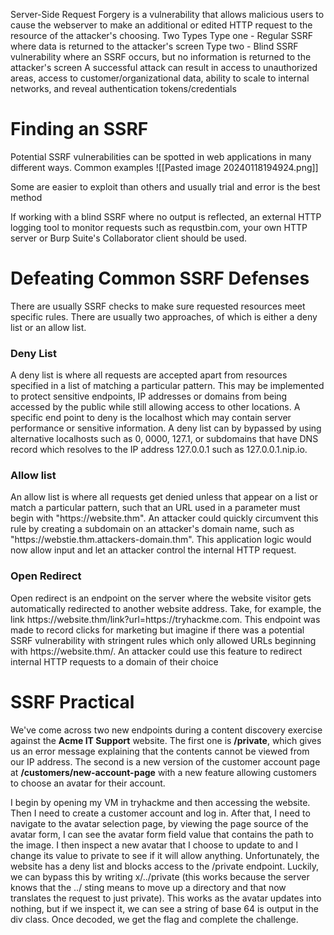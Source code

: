 Server-Side Request Forgery is a vulnerability that allows malicious users to cause the webserver to make an additional or edited HTTP request to the resource of the attacker's choosing. 
Two Types 
	Type one - Regular SSRF where data is returned to the attacker's screen
	Type two - Blind SSRF vulnerability where an SSRF occurs, but no information is returned to the attacker's screen
A successful attack can result in access to unauthorized areas, access to customer/organizational data, ability to scale to internal networks, and reveal authentication tokens/credentials 

# Finding an SSRF
Potential SSRF vulnerabilities can be spotted in web applications in many different ways. Common examples 
![[Pasted image 20240118194924.png]]

Some are easier to exploit than others and usually trial and error is the best method

If working with a blind SSRF where no output is reflected, an external HTTP logging tool to monitor requests such as requstbin.com, your own HTTP server or Burp Suite's Collaborator client should be used. 

# Defeating Common SSRF Defenses
There are usually SSRF checks to make sure requested resources meet specific rules. There are usually two approaches, of which is either a deny list or an allow list.
<h3> Deny List </h3>
A deny list is where all requests are accepted apart from resources specified in a list of matching a particular pattern.  This may be implemented to protect sensitive endpoints, IP addresses or domains from being accessed by the public while still allowing access to other locations. A specific end point to deny is the localhost which may contain server performance or sensitive information. A deny list can by bypassed by using alternative localhosts such as 0, 0000, 127.1, or subdomains that have DNS record which resolves to the IP address 127.0.0.1 such as 127.0.0.1.nip.io. 

<h3> Allow list </h3>
An allow list is where all requests get denied unless that appear on a list or match a particular pattern, such that an URL used in a parameter must begin with "https://website.thm". An attacker could quickly circumvent this rule by creating a subdomain on an attacker's domain name, such as "https://webstie.thm.attackers-domain.thm". This application logic would now allow input and let an attacker control the internal HTTP request.

<h3> Open Redirect </h3>
Open redirect is an endpoint on the server where the website visitor gets automatically redirected to another website address. Take, for example, the link https://website.thm/link?url=https://tryhackme.com. This endpoint was made to record clicks for marketing but imagine if there was a potential SSRF vulnerability with stringent rules which only allowed URLs beginning with https://website.thm/. An attacker could use this feature to redirect internal HTTP requests to a domain of their choice 

# SSRF Practical 
We've come across two new endpoints during a content discovery exercise against the **Acme IT Support** website. The first one is **/private**, which gives us an error message explaining that the contents cannot be viewed from our IP address. The second is a new version of the customer account page at **/customers/new-account-page** with a new feature allowing customers to choose an avatar for their account.

I begin by opening my VM in tryhackme and then accessing the website. Then I need to create a customer account and log in. After that, I need to navigate to the avatar selection page, by viewing the page source of the avatar form, I can see the avatar form field value that contains the path to the image. I then inspect a new avatar that I choose to update to and I change its value to private to see if it will allow anything. Unfortunately, the website has a deny list and blocks access to the /private endpoint. Luckily, we can bypass this by writing x/../private (this works because the server knows that the ../ sting means to move up a directory and that now translates the request to just private). This works as the avatar updates into nothing, but if we inspect it, we can see a string of base 64 is output in the div class. Once decoded, we get the flag and complete the challenge.